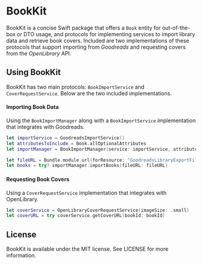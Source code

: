 # BookKit
BookKit is a concise Swift package that offers a `Book` entity for out-of-the-box or DTO usage, and protocols for implementing services to import library data and retrieve book covers. Included are two implementations of these protocols that support importing from _Goodreads_ and requesting covers from the _OpenLibrary_ API.

## Using BookKit

BookKit has two main protocols: `BookImportService` and `CoverRequestService`. Below are the two included implementations.

#### Importing Book Data
Using the `BookImportManager` along with a `BookImportService` implementation that integrates with Goodreads.

```Swift
let importService = GoodreadsImportService()
let attributesToInclude = Book.allOptionalAttributes
let importManager = BookImportManager(service: importService, attributesToInclude: attributesToInclude)

let fileURL = Bundle.module.url(forResource: "GoodreadsLibraryExportFile", withExtension: "csv")!
let books = try? importManager.importBooks(fileURL: fileURL)
```

#### Requesting Book Covers
Using a `CoverRequestService` implementation that integrates with OpenLibrary.

```Swift
let coverService = OpenLibraryCoverRequestService(imageSize: .small)
let coverURL = try coverService.getCoverURL(bookId: bookId)
```


## License
BookKit is available under the MIT license. See LICENSE for more information.
